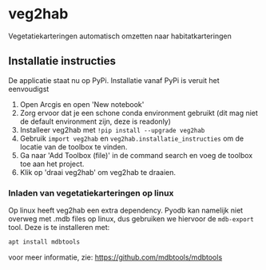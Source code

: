 # veg2hab
Vegetatiekarteringen automatisch omzetten naar habitatkarteringen

## Installatie instructies

De applicatie staat nu op PyPi. Installatie vanaf PyPi is veruit het eenvoudigst
 1. Open Arcgis en open 'New notebook'
 2. Zorg ervoor dat je een schone conda environment gebruikt (dit mag niet de default environment zijn, deze is readonly)
 3. Installeer veg2hab met `!pip install --upgrade veg2hab`
 4. Gebruik `import veg2hab` en `veg2hab.installatie_instructies` om de locatie van de toolbox te vinden.
 5. Ga naar 'Add Toolbox (file)' in de command search en voeg de toolbox toe aan het project.
 6. Klik op 'draai veg2hab' om veg2hab te draaien.


### Inladen van vegetatiekarteringen op linux
Op linux heeft veg2hab een extra dependency. Pyodb kan namelijk niet overweg met .mdb files op linux, dus gebruiken we hiervoor de `mdb-export` tool. Deze is te installeren met:
```sh
apt install mdbtools
```
voor meer informatie, zie: https://github.com/mdbtools/mdbtools
